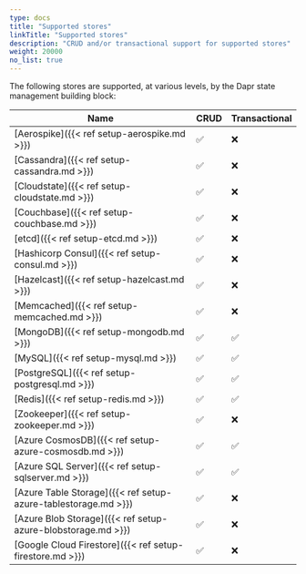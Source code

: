 ```yaml
---
type: docs
title: "Supported stores"
linkTitle: "Supported stores"
description: "CRUD and/or transactional support for supported stores"
weight: 20000
no_list: true
---
```


The following stores are supported, at various levels, by the Dapr state management building block:

| Name                                                           | CRUD | Transactional |
|----------------------------------------------------------------|------|---------------|
| [Aerospike]({{< ref setup-aerospike.md >}})                    | ✅  | ❌            |
| [Cassandra]({{< ref setup-cassandra.md >}})                    | ✅  | ❌            |
| [Cloudstate]({{< ref setup-cloudstate.md >}})                  | ✅  | ❌            |
| [Couchbase]({{< ref setup-couchbase.md >}})                    | ✅  | ❌            |
| [etcd]({{< ref setup-etcd.md >}})                              | ✅  | ❌            |
| [Hashicorp Consul]({{< ref setup-consul.md >}})                | ✅  | ❌            |
| [Hazelcast]({{< ref setup-hazelcast.md >}})                    | ✅  | ❌            |
| [Memcached]({{< ref setup-memcached.md >}})                    | ✅  | ❌            |
| [MongoDB]({{< ref setup-mongodb.md >}})                        | ✅  | ✅            |
| [MySQL]({{< ref setup-mysql.md >}})                            | ✅  | ✅            |
| [PostgreSQL]({{< ref setup-postgresql.md >}})                  | ✅  | ✅            |
| [Redis]({{< ref setup-redis.md >}})                            | ✅  | ✅            |
| [Zookeeper]({{< ref setup-zookeeper.md >}})                    | ✅  | ❌            |
| [Azure CosmosDB]({{< ref setup-azure-cosmosdb.md >}})          | ✅  | ✅            |
| [Azure SQL Server]({{< ref setup-sqlserver.md >}})             | ✅  | ✅            |
| [Azure Table Storage]({{< ref setup-azure-tablestorage.md >}}) | ✅  | ❌            |
| [Azure Blob Storage]({{< ref setup-azure-blobstorage.md >}})   | ✅  | ❌            |
| [Google Cloud Firestore]({{< ref setup-firestore.md >}})       | ✅  | ❌            |
